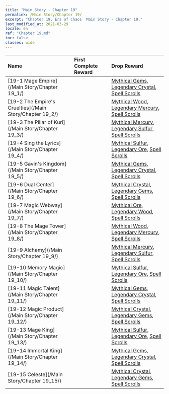 ```yaml
---
title: "Main Story - Chapter 19"
permalink: /Main Story/Chapter 19/
excerpt: "Chapter 19. Era of Chaos  Main Story - Chapter 19."
last_modified_at: 2021-03-29
locale: en
ref: "Chapter 19.md"
toc: false
classes: wide
---
```


  | Name |  First Complete Reward | Drop Reward |
  |:------------|:------------|:------------| 
  | [19-1 Mage Empire](/Main Story/Chapter 19_1/) |  | [Mythical Gems](/Items/mat_65/), [Legendary Crystal](/Items/mat_59/), [Spell Scrolls](/Items/con_694/) |
  | [19-2 The Empire's Cruelties](/Main Story/Chapter 19_2/) |  | [Mythical Wood](/Items/mat_62/), [Legendary Mercury](/Items/mat_56/), [Spell Scrolls](/Items/con_694/) |
  | [19-3 The Pillar of Kurl](/Main Story/Chapter 19_3/) |  | [Mythical Mercury](/Items/mat_63/), [Legendary Sulfur](/Items/mat_57/), [Spell Scrolls](/Items/con_694/) |
  | [19-4 Sing the Lyrics](/Main Story/Chapter 19_4/) |  | [Mythical Sulfur](/Items/mat_64/), [Legendary Ore](/Items/mat_54/), [Spell Scrolls](/Items/con_694/) |
  | [19-5 Gavin's Kingdom](/Main Story/Chapter 19_5/) |  | [Mythical Gems](/Items/mat_65/), [Legendary Crystal](/Items/mat_59/), [Spell Scrolls](/Items/con_694/) |
  | [19-6 Dual Center](/Main Story/Chapter 19_6/) |  | [Mythical Crystal](/Items/mat_66/), [Legendary Gems](/Items/mat_58/), [Spell Scrolls](/Items/con_694/) |
  | [19-7 Magic Webway](/Main Story/Chapter 19_7/) |  | [Mythical Ore](/Items/mat_61/), [Legendary Wood](/Items/mat_55/), [Spell Scrolls](/Items/con_694/) |
  | [19-8 The Mage Tower](/Main Story/Chapter 19_8/) |  | [Mythical Wood](/Items/mat_62/), [Legendary Mercury](/Items/mat_56/), [Spell Scrolls](/Items/con_694/) |
  | [19-9 Alchemy](/Main Story/Chapter 19_9/) |  | [Mythical Mercury](/Items/mat_63/), [Legendary Sulfur](/Items/mat_57/), [Spell Scrolls](/Items/con_694/) |
  | [19-10 Memory Magic](/Main Story/Chapter 19_10/) |  | [Mythical Sulfur](/Items/mat_64/), [Legendary Ore](/Items/mat_54/), [Spell Scrolls](/Items/con_694/) |
  | [19-11 Magic Talent](/Main Story/Chapter 19_11/) |  | [Mythical Gems](/Items/mat_65/), [Legendary Crystal](/Items/mat_59/), [Spell Scrolls](/Items/con_694/) |
  | [19-12 Magic Product](/Main Story/Chapter 19_12/) |  | [Mythical Crystal](/Items/mat_66/), [Legendary Gems](/Items/mat_58/), [Spell Scrolls](/Items/con_694/) |
  | [19-13 Mage King](/Main Story/Chapter 19_13/) |  | [Mythical Sulfur](/Items/mat_64/), [Legendary Ore](/Items/mat_54/), [Spell Scrolls](/Items/con_694/) |
  | [19-14 Immortal King](/Main Story/Chapter 19_14/) |  | [Mythical Gems](/Items/mat_65/), [Legendary Crystal](/Items/mat_59/), [Spell Scrolls](/Items/con_694/) |
  | [19-15 Celeste](/Main Story/Chapter 19_15/) |  | [Mythical Crystal](/Items/mat_66/), [Legendary Gems](/Items/mat_58/), [Spell Scrolls](/Items/con_694/) |
